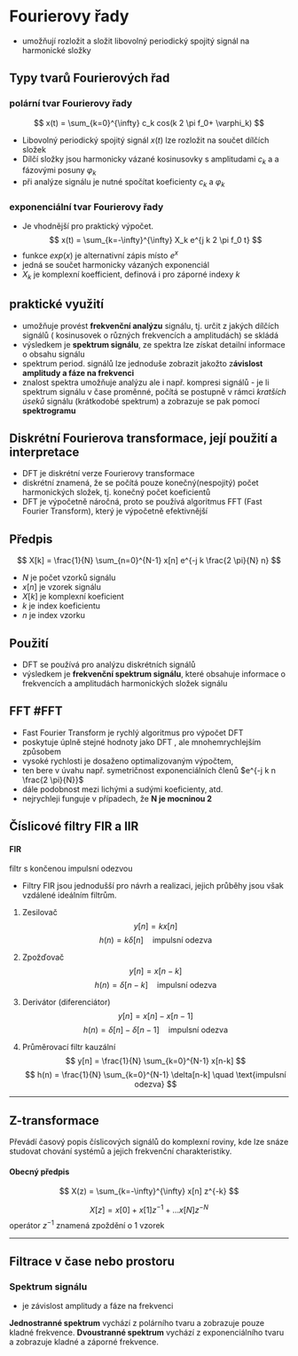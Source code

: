 # Fourierovy řady
- umožňují rozložit a složit libovolný periodický spojitý signál na harmonické složky

## Typy tvarů Fourierových řad
### polární tvar Fourierovy řady
$$
x(t) = \sum_{k=0}^{\infty} c_k cos(k 2 \pi  f_0+ \varphi_k)
$$
- Libovolný periodický spojitý signál $x(t)$ lze rozložit na součet dílčích složek
- Dílčí složky jsou harmonicky vázané kosinusovky s amplitudami $c_k$ a a fázovými posuny $\varphi_k$
- při analýze signálu je nutné spočítat koeficienty $c_k$ a $\varphi_k$

### exponenciální tvar Fourierovy řady
- Je vhodnější pro praktický výpočet.
$$
x(t) = \sum_{k=-\infty}^{\infty} X_k e^{j k 2 \pi f_0 t}
$$
- funkce $exp(x)$ je alternativní zápis místo $e^x$
- jedná se součet harmonicky vázaných exponenciál
- $X_k$ je komplexní koefficient, definová i pro záporné indexy $k$

## praktické využití

- umožňuje provést **frekvenční analýzu** signálu, tj. určit z jakých dílčích signálů ( kosinusovek o různých frekvencích a amplitudách) se skládá
- výsledkem je **spektrum signálu**, ze spektra lze získat detailní informace o obsahu signálu
- spektrum period. signálů lze jednoduše zobrazit jakožto z**ávislost amplitudy a fáze na frekvenci**
- znalost spektra umožňuje analýzu ale i např. kompresi signálů - je li spektrum signálu v čase proměnné, počítá se postupně v rámci *kratších úseků* signálu (krátkodobé spektrum) a zobrazuje se pak pomocí **spektrogramu**

## Diskrétní Fourierova transformace, její použití a interpretace

- DFT je diskrétní verze Fourierovy transformace
- diskrétní znamená, že se počítá pouze konečný(nespojitý) počet harmonických složek, tj. konečný počet koeficientů
- DFT je výpočetně náročná, proto se používá algoritmus FFT (Fast Fourier Transform), který je výpočetně efektivnější

## Předpis
$$
X[k] = \frac{1}{N} \sum_{n=0}^{N-1} x[n] e^{-j k \frac{2 \pi}{N} n}
$$

- $N$ je počet vzorků signálu
- $x[n]$ je vzorek signálu
- $X[k]$ je komplexní koeficient
- $k$ je index koeficientu
- $n$ je index vzorku

## Použití
- DFT se používá pro analýzu diskrétních signálů
- výsledkem je **frekvenční spektrum signálu**, které obsahuje informace o frekvencích a amplitudách harmonických složek signálu


## FFT #FFT
- Fast Fourier Transform je rychlý algoritmus pro výpočet DFT
- poskytuje úplně stejné hodnoty jako DFT , ale mnohemrychlejším způsobem
- vysoké rychlosti je dosaženo optimalizovaným výpočtem,
- ten bere v úvahu např. symetričnost exponenciálních členů $e^{-j k n \frac{2 \pi}{N}}$
- dále podobnost mezi lichými a sudými koeficienty, atd.
- nejrychleji funguje v případech, že **N je mocninou 2**

## Číslicové filtry FIR a IIR
#### FIR
filtr s končenou impulsní odezvou

- Filtry FIR jsou jednodušší pro návrh a realizaci, jejich průběhy jsou však vzdálené ideálním filtrům.


1. Zesilovač 
  $$
    y[n] = k x[n]
  $$ 
  $$
    h(n) = k\delta[n] \quad \text{impulsní odezva}
  $$

2. Zpožďovač
   $$
   y[n] = x[n-k]
   $$
    $$
    h(n) = \delta[n-k] \quad \text{impulsní odezva}
    $$
3. Derivátor (diferenciátor)
   $$
   y[n] = x[n] - x[n-1]
   $$
    $$
    h(n) = \delta[n] - \delta[n-1] \quad \text{impulsní odezva}
    $$
4. Průměrovací filtr kauzální
   $$
   y[n] = \frac{1}{N} \sum_{k=0}^{N-1} x[n-k]
   $$
    $$
    h(n) = \frac{1}{N} \sum_{k=0}^{N-1} \delta[n-k] \quad \text{impulsní odezva}
    $$
---
## Z-transformace
Převádí časový popis číslicových signálů do komplexní roviny, kde lze snáze studovat chování systémů a jejich frekvenční charakteristiky.
#### Obecný předpis
$$
X(z) = \sum_{k=-\infty}^{\infty} x[n] z^{-k}
$$

$$
X[z]=x[0]+x[1]z^{-1}+...x[N]z^{-N}
$$
operátor $z^{-1}$ znamená zpoždění o 1 vzorek



---
## Filtrace v čase nebo prostoru

### Spektrum signálu
- je závislost amplitudy a fáze na frekvenci

**Jednostranné spektrum** vychází z polárního tvaru a zobrazuje pouze kladné frekvence.
**Dvoustranné spektrum** vychází z exponenciálního tvaru a zobrazuje kladné a záporné frekvence.